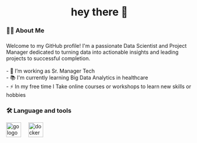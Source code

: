 ###

<h1 align="center">hey there 👋</h1>

###

<h3 align="left">👩‍💻  About Me</h3>

###

<p align="left">Welcome to my GitHub profile! I'm a passionate Data Scientist and Project Manager dedicated to turning data into actionable insights and leading projects to successful completion.<br><br>- 🔭 I’m working as Sr. Manager Tech<br>- 📚 I'm currently learning Big Data Analytics in healthcare<br>- ⚡ In my free time I Take online courses or workshops to learn new skills or hobbies</p>

###

<h3 align="left">🛠 Language and tools</h3>

<div align="left">
  <img src="https://cdn.jsdelivr.net/gh/devicons/devicon/icons/go/go-original-wordmark.svg" height="40" alt="go logo"  />
  <img width="12" />
  <img src="https://cdn.jsdelivr.net/gh/devicons/devicon/icons/docker/docker-plain-wordmark.svg" height="40" alt="docker logo"  />
</div>

###
